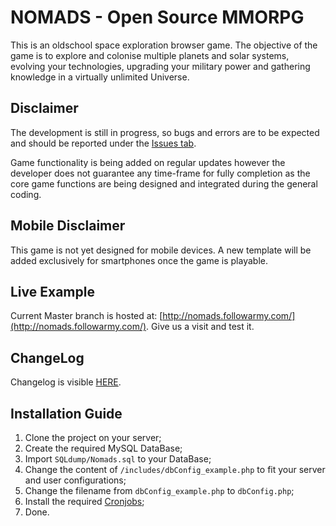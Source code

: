 # NOMADS - Open Source MMORPG
This is an oldschool space exploration browser game.
The objective of the game is to explore and colonise multiple planets and solar systems, evolving your technologies, upgrading your military power and gathering knowledge in a virtually unlimited Universe.

## Disclaimer
The development is still in progress, so bugs and errors are to be expected and should be reported under the [Issues tab](https://github.com/Alphabetus/Nomads/issues).

Game functionality is being added on regular updates however the developer does not guarantee any time-frame for fully completion as the core game functions are being designed and integrated during the general coding.

## Mobile Disclaimer
This game is not yet designed for mobile devices.
A new template will be added exclusively for smartphones once the game is playable.

## Live Example
Current Master branch is hosted at: [http://nomads.followarmy.com/](http://nomads.followarmy.com/).
Give us a visit and test it.

## ChangeLog
Changelog is visible [HERE](https://github.com/Alphabetus/Nomads/tree/master/CHANGELOG).

## Installation Guide

 1. Clone the project on your server;
 2. Create the required MySQL DataBase;
 3. Import `SQLdump/Nomads.sql` to your DataBase;
 4. Change the content of `/includes/dbConfig_example.php` to fit your server and user configurations;
 5. Change the filename from `dbConfig_example.php` to `dbConfig.php`;
 6. Install the required [Cronjobs](https://github.com/Alphabetus/Nomads/tree/master/cronjobs);
 7. Done.
